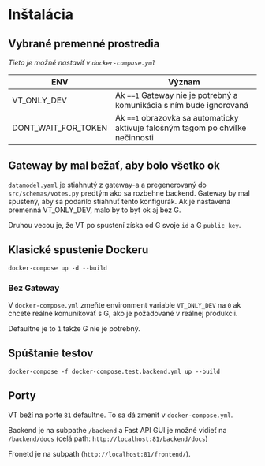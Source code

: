 # Inštalácia

## Vybrané premenné prostredia

_Tieto je možné nastaviť v `docker-compose.yml`_

| ENV | Význam |
| --- | --- |
| VT_ONLY_DEV | Ak `==1` Gateway nie je potrebný a komunikácia s ním bude ignorovaná |
| DONT_WAIT_FOR_TOKEN | Ak `==1` obrazovka sa automaticky aktivuje falošným tagom po chvíľke nečinnosti |


## Gateway by mal bežať, aby bolo všetko ok

`datamodel.yaml` je stiahnutý z gateway-a a pregenerovaný do `src/schemas/votes.py` predtým ako sa rozbehne backend. Gateway by mal spustený, aby sa podarilo stiahnuť tento konfigurák. Ak je nastavená premenná VT_ONLY_DEV, malo by to byť ok aj bez G.

Druhou vecou je, že VT po spustení získa od G svoje `id` a G `public_key`.


## Klasické spustenie Dockeru
```
docker-compose up -d --build
```

### Bez Gateway

V `docker-compose.yml` zmeňte environment variable `VT_ONLY_DEV` na `0` ak chcete reálne komunikovať s G, ako je požadované v reálnej produkcii.

Defaultne je to `1` takže G nie je potrebný.


## Spúštanie testov
```
docker-compose -f docker-compose.test.backend.yml up --build
```


## Porty

VT beží na porte `81` defaultne. To sa dá zmeniť v `docker-compose.yml`.

Backend je na subpathe `/backend` a Fast API GUI je možné vidieť na `/backend/docs` (celá path: `http://localhost:81/backend/docs`)

Fronetd je na subpath (`http://localhost:81/frontend/`).
